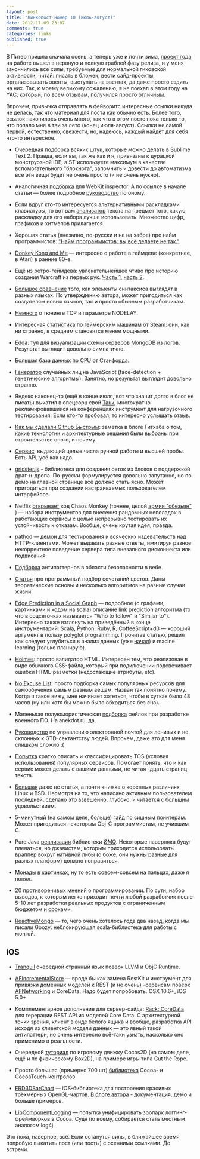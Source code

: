 ```yaml
---
layout: post
title: "Линкопост номер 10 (июль-август)"
date: 2012-11-09 23:07
comments: true
categories: links
published: true
---
```


В Питер пришла сначала осень, а теперь уже и почти зима, [проект года](http://www.e-legion.ru/portfolio/mobile/Raiffeisen/) на работе вышел в нервную и полную граблей фазу релиза, и у меня закончились все силы, требуемые для нормальной гиковской активности, читай: писать в бложек, вести сайд-проекты, организовывать эвенты, выступать на эвентах, да даже просто ездить на них. Так, к моему великому сожалению, я не поехал в этом году на YAC, который, по всем отзывам, получился просто отличным.

Впрочем, привычка отправлять в фейворитс интересные ссылки никуда не делась, так что материал для поста как обычно есть. Более того, ссылок накопилось очень много, так что в этом посте пока только то, что попало мне в тви за лето (конец июля-август). Ссылки не самой первой, естественно, свежести, но, надеюсь, каждый найдёт для себя что-то интересное.

<!--more-->

* [Очередная подборка](http://blog.alainmeier.com/post/27255145114/some-things-beginners-might-not-know-about-sublime-text) всяких штук, которые можно делать в Sublime Text 2. Правда, если вы, так же как и я, привязаны к дурацкой монструозной IDE, а ST используете максимум в качестве вспомогательного "блокнота", запомнить и довести до автоматизма все эти вещи будет не очень просто (и не очень нужно). 

* Аналогичная [подборка](http://blog.joocode.com/browsers/12-things-about-the-webkit-inspector-i-didnt-know/) для WebKit inspector. А по ссылке в начале статьи — более подробное [руководство](http://jtaby.com/2012/04/23/modern-web-development-part-1.html) по оному.

* Если вдруг кто-то интересуется альтернативными раскладками клавиатуры, то вот вам [анализатор](http://patorjk.com/keyboard-layout-analyzer/) текста на предмет того, какую раскладку для его набора лучше использовать. Множество цифр, графиков и хитмэпов прилагается.

* Хорошая статья (внезапно, по-русски и не на хабре) про найм программистов: ["Найм программистов: вы всё делаете не так."](http://softwaremaniacs.org/blog/2012/07/19/hiring-wrong/)

* [Donkey Kong and Me](http://www.dadhacker.com/blog/?p=987) — интересно о работе в геймдеве (конкретнее, в Atari) в ранние 80-е.

* Ещё из ретро-геймдева: увлекательнейшее чтиво про историю создания Warcraft из первых рук. [Часть 1](http://www.codeofhonor.com/blog/the-making-of-warcraft-part-1), [часть 2](http://www.codeofhonor.com/blog/the-making-of-warcraft-part-2).

* [Большое сравнение](http://rigaux.org/language-study/syntax-across-languages.html) того, как элементы синтаксиса выглядят в разных языках. По утверждению автора, может пригодиться как создателям новых языков, так и просто обычным разработчикам.

* [Немного](http://boundary.com/blog/2012/05/02/know-a-delay-nagles-algorithm-and-you/) о тюнинге TCP и параметре NODELAY. 

* Интересная [статистика](http://www.pcgamesn.com/article/steam-hardware-survey-suggests-average-gaming-pc-getting-slightly-slower) по геймерским машинам от Steam: они, как ни странно, в среднем становятся менее мощными.

* [Edda](http://blog.mongodb.org/post/28053108398/edda-a-log-visualizer-for-mongodb): тул для визуализации схемы серверов MongoDB из логов. Результат выглядит довольно симпатично.

* [Большая база данных по CPU](http://cpudb.stanford.edu/) от Стэнфорда.

* [Генератор](http://iobound.com/pareidoloop/) случайных лиц на JavaScript (face-detection + генетические алгоритмы). Занятно, но результат выглядит довольно странно.

* Яндекс наконец-то (ещё в конце июля, вот что значит долго в блог не писать) выкатил в опецсорц свой [Танк](https://github.com/yandex-load/yandex-tank), многократно рекламировавшийся на конференциях инструмент для нагрузочного тестирования. Если кто-то пробовал, то интересно услышать отзыв.

* [Как мы сделали Github Быстрым](https://github.com/blog/530-how-we-made-github-fast): заметка в блоге Гитхаба о том, какие технологии и архитектурные решания были выбраны при строительстве оного, и почему.

* [Сервис](http://www.missionintegers.com/), выдающий целые числа ручной работы и высшей пробы. Есть API, усё как надо.

* [gridster.js](http://gridster.net/) - библиотека для создания сеток из блоков с поддержкой драг-н-дропа. По-русски формулируется довольно запутанно, но по демо на главной странице всё должно стать ясно. Может пригодиться при создании настраиваемых пользователем интерфейсов.

* Netflix [открывает](http://techblog.netflix.com/2012/07/chaos-monkey-released-into-wild.html) код Chaos Monkey (точнее, целой [армии "обезьян"](http://techblog.netflix.com/2011/07/netflix-simian-army.html) ) — набора инструментов для внесения рандомных неполадок в работающие сервисы с целью непрерывно тестировать их устойчивость к отказам. Вообще, очень крутая идея, правда.

* [pathod](http://cortesi.github.com/pathod/) — демон для тестирования и всяческих издевательств над HTTP-клиентами. Может выдавать разные ответы, имитируя разное некорректное поведение сервера типа внезапного дисконнекта или подвисания. 

* [Подборка](http://www.troyhunt.com/2012/07/lessons-in-website-security-anti.html) антипаттернов в области безопасности в вебе. 

* [Статья](http://devmag.org.za/2012/07/29/how-to-choose-colours-procedurally-algorithms/) про программный подбор сочетаний цветов. Даны теоретические основы и несколько алгоритмов на разные случаи жизни.

* [Edge Prediction in a Social Graph](http://blog.echen.me/2012/07/31/edge-prediction-in-a-social-graph-my-solution-to-facebooks-user-recommendation-contest-on-kaggle/) — подробное (с графами, картинками и кодом на scala) описание link prediction алгоритма (то что в соцсеточках называется "Who to follow" и "Similar to"). Интересно также взглянуть на приведённый в конце инструментарий: Scala, Python, Ruby, R, CoffeeScript+d3 — хороший аргумент в пользу polyglot programming. Прочитав статью, решил как следует углубиться в анализ данных (уже [начал](https://class.coursera.org/compdata-2012-001/)) и macine learning (только планирую).

* [Holmes](https://github.com/redroot/holmes): просто валидатор HTML. Интересен тем, что реализован в виде обычного CSS-файла, который при подключении подсвечивает ошибки HTML-разметки (недостающие атрибуты, etc).

* [No Excuse List](http://www.noexcuselist.com/): просто подборка самых популярных ресурсов для самообучения самым разным вещам. Назван так понятно почему. Когда я такое вижу, мне начинает хотеться, чтобы в сутках было 48 часов (ну или хотя бы можно было обходиться без сна).

* Маленькая полуюмористическая [подборка](http://www.anekdot.ru/id/585131/) фейлов при разработке военного ПО. На anekdot.ru, да.

* [Руководство](http://mattgemmell.com/2012/08/05/managing-email-realistically/) по управлению электронной почтой для ленивых и не склонных к GTD-сектантству людей. Впрочем, даже это для меня слишком сложно :(

* [Попытка](http://tos-dr.info/) кратко описать и классифицировать TOS (условия использования) популярных сервисов. Помогает понять, что и как сервис может делать с вашими данными, не читая -дцать страниц текста.

* [Большая](http://www.over-yonder.net/~fullermd/rants/bsd4linux/01) даже не статья, а почти книжка о коренных различиях Linux и BSD. Несмотря на то, что написано активным пользователем последней, сделано это взвешенно, глубоко, и читается с большим удовольствием.

* 5-минутный (на самом деле, больше) [гайд](http://denniskubes.com/2012/08/16/the-5-minute-guide-to-c-pointers/) по сишным поинтерам. Может пригодиться некоторым Obj-C программистам, не учившим C.

* Pure Java [реализация](https://github.com/miniway/jeromq) библиотеки [ØMQ](http://www.zeromq.org/). Некоторые наверняка будут плеваться, но джавистам, которым приходится использовать враппер вокруг нативной либы (о боже, они нужны разные для разных платформ) должно понравиться.

* [Монады в картинках](http://newartisans.com/2012/08/monads-in-pictures/), ну то есть совсем-совсем на пальцах, даже я понял.

* [20 противоречивых мнений](http://programmers.blogoverflow.com/2012/08/20-controversial-programming-opinions/) о программировании. По сути, набор выводов, к которым легко приходит почти любой разработчик после 5-10 лет разработки реальных продуктов с ограниченным бюджетом и сроками.

* [ReactiveMongo](http://stephane.godbillon.com/2012/08/30/reactivemongo-for-scala-unleashing-mongodb-streaming-capabilities-for-realtime-web) — то, чего очень хотелось года два назад, когда мы писали Goozy: неблокирующая scala-библиотека для работы с монгой.

## iOS

* [Tranquil](https://github.com/fjolnir/tranquil) очередной странный язык поверх LLVM и ObjC Runtime. 

* [AFIncrementalStore](https://github.com/AFNetworking/AFIncrementalStore) — вроде бы как замена RestKit и инструмент для привязки доменных моделей к REST (и не очень) -сервисам поверх [AFNetworking](https://github.com/afnetworking/afnetworking) и CoreData. Надо будет попробовать. OSX 10.6+, iOS 5.0+

* Комплементарное дополнение для сервер-сайда: [Rack::CoreData](https://github.com/mattt/rack-core-data) для герерации REST API из моделей Core Data. С архитектурной точки зрения, клиент в виде белого ящика и вообще, разработка API исходя из клиентской модели данных — это явный такой антипаттерн, но очень интересно всё-таки узнать, насколько оно применимо в реальности.

* Очередной [туториал](http://www.raywenderlich.com/14793/how-to-make-a-game-like-cut-the-rope-part-1) по игровому движку Cocos2D (на самом деле, ещё и по физическому Box2D), на примере игры типа Cut the Rope.

* Просто большая (примерно 700 шт) [библиотека](http://www.cocoacontrols.com/) Cocoa- и CocoaTouch-контролов.

* [FRD3DBarChart](https://github.com/sebastienwindal/FRD3DBarChart) — iOS-библиотека для построения красивых трёхмерных OpenGL-чартов. [В блоге автора](http://windal.net/blog/?p=153) - документация, демо и больше примеров.

* [LibComponentLogging](http://0xc0.de/LibComponentLogging) — попытка унифицировать зоопарк логгинг-фреймворков в Cocoa. Судя по всему, собирается стать местным аналогом log4j.

Это пока, наверное, всё. Если останутся силы, в ближайшее время попробую выкатить пост (или посты) с осенними ссылками. До встречи.
